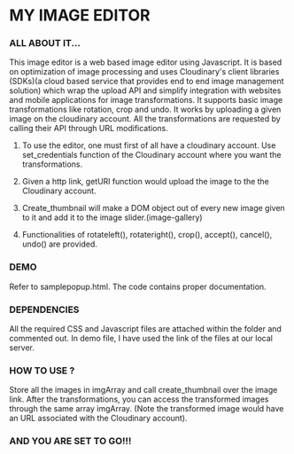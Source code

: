 

# MY IMAGE EDITOR



### ALL ABOUT IT...
This image editor is a web based image editor using Javascript. It is based on optimization of image processing and uses Cloudinary's client libraries (SDKs)(a cloud based service that provides end to end image management solution) which wrap the upload API and simplify integration with websites and mobile applications for image transformations. It supports basic image transformations like rotation, crop and undo. It works by uploading a given image on the cloudinary account. All the transformations are requested by calling their API through URL modifications. 

1) To use the editor, one must first of all have a cloudinary account. Use set_credentials function of the Cloudinary account where you want the transformations.

2) Given a http link, getURl function would upload the image to the the Cloudinary account.

3) Create_thumbnail will make a DOM object out of every new image given to it and add it to the image slider.(image-gallery)

4) Functionalities of rotateleft(), rotateright(), crop(), accept(), cancel(), undo() are provided.


### DEMO
Refer to samplepopup.html. The code contains proper documentation. 

### DEPENDENCIES
All the required CSS and Javascript files are attached within the folder and commented out. In demo file, I have used the link of the files at our local server. 

### HOW TO USE ?
Store all the images in imgArray and call create_thumbnail over the image link. After the transformations, you can access the transformed images through the same array imgArray. (Note the transformed image would have an URL associated with the Cloudinary account).



### AND YOU ARE SET TO GO!!! 
